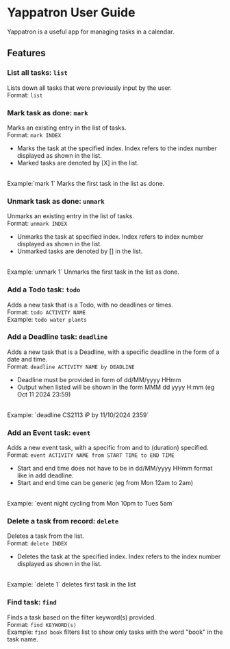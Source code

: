 # Yappatron User Guide

Yappatron is a useful app for managing tasks in a calendar. 

## Features 

### List all tasks: `list`
Lists down all tasks that were previously input by the user.<br/>
Format: `list`


### Mark task as done: `mark`
Marks an existing entry in the list of tasks. <br/>
Format: `mark INDEX`
- Marks the task at the specified index. Index refers to the index number displayed as shown in the list.
- Marked tasks are denoted by [X] in the list.
<br/>
Example:`mark 1` Marks the first task in the list as done.


### Unmark task as done: `unmark`
Unmarks an existing entry in the list of tasks.<br/>
Format: `unmark INDEX`
- Unmarks the task at specified index. Index refers to index number displayed as shown in the list.
- Unmarked tasks are denoted by [] in the list.
<br/>
Example:`unmark 1` Unmarks the first task in the list as done.


### Add a Todo task: `todo`
Adds a new task that is a Todo, with no deadlines or times. <br/>
Format: `todo ACTIVITY NAME` <br/>
Example: `todo water plants`


### Add a Deadline task: `deadline`
Adds a new task that is a Deadline, with a specific deadline in the form of a date and time. <br/>
Format: `deadline ACTIVITY NAME by DEADLINE`
- Deadline must be provided in form of dd/MM/yyyy HHmm
- Output when listed will be shown in the form MMM dd yyyy H:mm (eg Oct 11 2024 23:59)
<br/>
Example: `deadline CS2113 iP by 11/10/2024 2359`


### Add an Event task: `event`
Adds a new event task, with a specific from and to (duration) specified.<br/>
Format: `event ACTIVITY NAME from START TIME to END TIME`
- Start and end time does not have to be in dd/MM/yyyy HHmm format like in add deadline.
- Start and end time can be generic (eg from Mon 12am to 2am)
<br/>
Example: `event night cycling from Mon 10pm to Tues 5am`


### Delete a task from record: `delete`
Deletes a task from the list. <br/>
Format: `delete INDEX`
- Deletes the task at the specified index. Index refers to the index number displayed as shown in the list.
<br/>
Example: `delete 1` deletes first task in the list


### Find task: `find`
Finds a task based on the filter keyword(s) provided.<br/>
Format: `find KEYWORD(s)`<br/>
Example: `find book` filters list to show only tasks with the word "book" in the task name.
